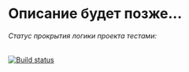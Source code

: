 # Описание будет позже...

###### Статус прокрытия логики проекта тестами:

[![Build status](https://ci.appveyor.com/api/projects/status/03muvdl2hjuh22ut/branch/main?svg=true)](https://ci.appveyor.com/project/Nikolay87-ru/react-app/branch/main)